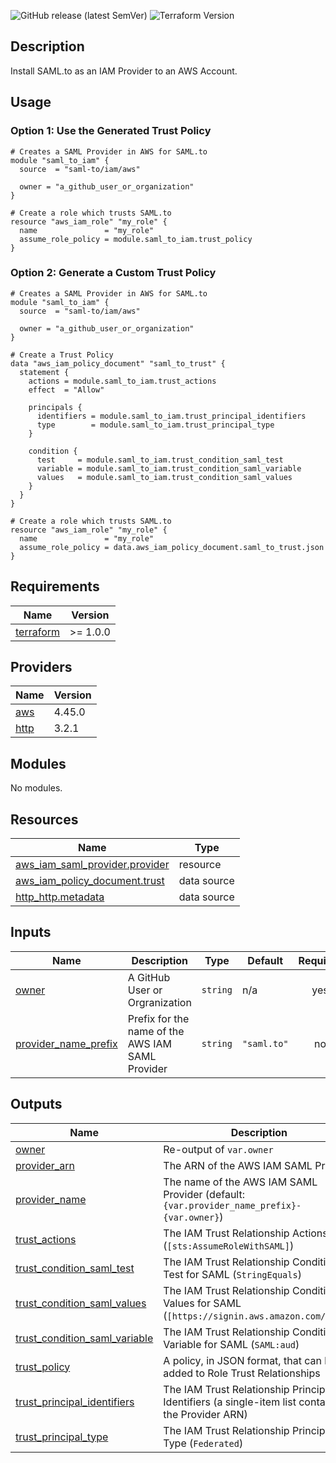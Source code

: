 ![GitHub release (latest SemVer)](https://img.shields.io/github/v/release/saml-to/terraform-aws-iam)
![Terraform Version](https://img.shields.io/badge/tf-%3E%3D1.0.0-blue.svg)

## Description

Install SAML.to as an IAM Provider to an AWS Account.

## Usage

### Option 1: Use the Generated Trust Policy

```hcl
# Creates a SAML Provider in AWS for SAML.to
module "saml_to_iam" {
  source  = "saml-to/iam/aws"

  owner = "a_github_user_or_organization"
}

# Create a role which trusts SAML.to
resource "aws_iam_role" "my_role" {
  name               = "my_role"
  assume_role_policy = module.saml_to_iam.trust_policy
}
```

### Option 2: Generate a Custom Trust Policy

```hcl
# Creates a SAML Provider in AWS for SAML.to
module "saml_to_iam" {
  source  = "saml-to/iam/aws"

  owner = "a_github_user_or_organization"
}

# Create a Trust Policy
data "aws_iam_policy_document" "saml_to_trust" {
  statement {
    actions = module.saml_to_iam.trust_actions
    effect  = "Allow"

    principals {
      identifiers = module.saml_to_iam.trust_principal_identifiers
      type        = module.saml_to_iam.trust_principal_type
    }

    condition {
      test     = module.saml_to_iam.trust_condition_saml_test
      variable = module.saml_to_iam.trust_condition_saml_variable
      values   = module.saml_to_iam.trust_condition_saml_values
    }
  }
}

# Create a role which trusts SAML.to
resource "aws_iam_role" "my_role" {
  name               = "my_role"
  assume_role_policy = data.aws_iam_policy_document.saml_to_trust.json
}
```

<!-- BEGIN_TF_DOCS -->
## Requirements

| Name | Version |
|------|---------|
| <a name="requirement_terraform"></a> [terraform](#requirement\_terraform) | >= 1.0.0 |

## Providers

| Name | Version |
|------|---------|
| <a name="provider_aws"></a> [aws](#provider\_aws) | 4.45.0 |
| <a name="provider_http"></a> [http](#provider\_http) | 3.2.1 |

## Modules

No modules.

## Resources

| Name | Type |
|------|------|
| [aws_iam_saml_provider.provider](https://registry.terraform.io/providers/hashicorp/aws/latest/docs/resources/iam_saml_provider) | resource |
| [aws_iam_policy_document.trust](https://registry.terraform.io/providers/hashicorp/aws/latest/docs/data-sources/iam_policy_document) | data source |
| [http_http.metadata](https://registry.terraform.io/providers/hashicorp/http/latest/docs/data-sources/http) | data source |

## Inputs

| Name | Description | Type | Default | Required |
|------|-------------|------|---------|:--------:|
| <a name="input_owner"></a> [owner](#input\_owner) | A GitHub User or Orgranization | `string` | n/a | yes |
| <a name="input_provider_name_prefix"></a> [provider\_name\_prefix](#input\_provider\_name\_prefix) | Prefix for the name of the AWS IAM SAML Provider | `string` | `"saml.to"` | no |

## Outputs

| Name | Description |
|------|-------------|
| <a name="output_owner"></a> [owner](#output\_owner) | Re-output of `var.owner` |
| <a name="output_provider_arn"></a> [provider\_arn](#output\_provider\_arn) | The ARN of the AWS IAM SAML Provider |
| <a name="output_provider_name"></a> [provider\_name](#output\_provider\_name) | The name of the AWS IAM SAML Provider (default: `{var.provider_name_prefix}-{var.owner}`) |
| <a name="output_trust_actions"></a> [trust\_actions](#output\_trust\_actions) | The IAM Trust Relationship Actions (`[sts:AssumeRoleWithSAML]`) |
| <a name="output_trust_condition_saml_test"></a> [trust\_condition\_saml\_test](#output\_trust\_condition\_saml\_test) | The IAM Trust Relationship Condition Test for SAML (`StringEquals`) |
| <a name="output_trust_condition_saml_values"></a> [trust\_condition\_saml\_values](#output\_trust\_condition\_saml\_values) | The IAM Trust Relationship Condition Values for SAML (`[https://signin.aws.amazon.com/saml]`) |
| <a name="output_trust_condition_saml_variable"></a> [trust\_condition\_saml\_variable](#output\_trust\_condition\_saml\_variable) | The IAM Trust Relationship Condition Variable for SAML (`SAML:aud`) |
| <a name="output_trust_policy"></a> [trust\_policy](#output\_trust\_policy) | A policy, in JSON format, that can be added to Role Trust Relationships |
| <a name="output_trust_principal_identifiers"></a> [trust\_principal\_identifiers](#output\_trust\_principal\_identifiers) | The IAM Trust Relationship Principal Identifiers (a single-item list containing the Provider ARN) |
| <a name="output_trust_principal_type"></a> [trust\_principal\_type](#output\_trust\_principal\_type) | The IAM Trust Relationship Principal Type (`Federated`) |
<!-- END_TF_DOCS -->
